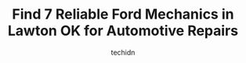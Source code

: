 ---
layout: ampstory
image: https://images.unsplash.com/photo-1542728212-aca4817f0610?ixlib=rb-4.0.3&ixid=MnwxMjA3fDB8MHxwaG90by1wYWdlfHx8fGVufDB8fHx8&auto=format&fit=crop&w=640&h=853&q=80
author: techidn
featured: false
description: When it comes to finding reliable automotive experts in Lawton OK, USA, look no further than the 7 best Ford Mechanic in the area. With their exceptional skills and dedication to providing t
title: Find 7 Reliable Ford Mechanics in Lawton OK for Automotive Repairs
cover:
   title: Find 7 Reliable Ford Mechanics in Lawton OK for Automotive Repairs
   subtitle: Rickpate
   background: https://images.unsplash.com/photo-1542728212-aca4817f0610?ixlib=rb-4.0.3&ixid=MnwxMjA3fDB8MHxwaG90by1wYWdlfHx8fGVufDB8fHx8&auto=format&fit=crop&w=640&h=853&q=80

pages: 
 - layout: thirds
   top: <h1>#1 Car Care Of Lawton</h1>
   bottom: "<p>Not from the area, no family, tools, knowledge of the area, etc. Many people referred me to car care as the best in Lawton. Took the vehicle in and it was diagnosed very </p>"
   background: https://www.knot35.com/toplist/wp-content/uploads/2023/06/best-ford-mechanic-1-in-lawton-ok-1685831371.jpeg
   backgroundblur: true
 - layout: thirds
   top: <h1>#2 Redds Automotive Repair</h1>
   bottom: "<p>2110 NW Ozmun Ave, Lawton, OK 73505, United States</p>"
   background: https://www.knot35.com/toplist/wp-content/uploads/2023/06/best-ford-mechanic-2-in-lawton-ok-1685831371.jpeg
   cta:
      link: https://www.knot35.com/toplist/find-7-reliable-ford-mechanics-in-lawton-ok-for-automotive-repairs/
      text: Find 7 Reliable Ford Mechanics in Lawton OK for Automotive Repairs
 - layout: thirds
   top: <h1>#3 BENNETT AUTO REPAIR</h1>
   bottom: "<p>6453 NW Cache Rd, Lawton, OK 73505, United States</p>"
   background: https://www.knot35.com/toplist/wp-content/uploads/2023/06/best-ford-mechanic-3-in-lawton-ok-1685831371.jpeg
   cta:
      link: https://www.knot35.com/toplist/find-7-reliable-ford-mechanics-in-lawton-ok-for-automotive-repairs/
      text: Find 7 Reliable Ford Mechanics in Lawton OK for Automotive Repairs
 - layout: thirds
   top: <h1>#4 Lynn McKenzie Automotive</h1>
   bottom: "<p>2201 SW B Ave, Lawton, OK 73501, United States</p>"
   background: https://images.unsplash.com/photo-1541356665065-22676f35dd40?ixlib=rb-4.0.3&ixid=MnwxMjA3fDB8MHxwaG90by1wYWdlfHx8fGVufDB8fHx8&auto=format&fit=crop&w=640&h=853&q=80
   cta:
      link: https://www.knot35.com/toplist/find-7-reliable-ford-mechanics-in-lawton-ok-for-automotive-repairs/
      text: Find 7 Reliable Ford Mechanics in Lawton OK for Automotive Repairs
 - layout: thirds
   top: <h1>#5 S & J Auto Service</h1>
   bottom: "<p>2812 NW Fort Sill Blvd, Lawton, OK 73507, United States</p>"
   background: https://images.unsplash.com/photo-1608501821300-4f99e58bba77?ixlib=rb-4.0.3&ixid=MnwxMjA3fDB8MHxwaG90by1wYWdlfHx8fGVufDB8fHx8&auto=format&fit=crop&w=640&h=853&q=80
   cta:
      link: https://www.knot35.com/toplist/find-7-reliable-ford-mechanics-in-lawton-ok-for-automotive-repairs/
      text: Find 7 Reliable Ford Mechanics in Lawton OK for Automotive Repairs
 - layout: thirds
   top: <h1>#6 Tom Dunn Automotive</h1>
   bottom: "<p>206 NW Columbia Ave, Lawton, OK 73507, United States</p>"
   background: https://images.unsplash.com/photo-1489694553447-4c9339da310d?ixlib=rb-4.0.3&ixid=MnwxMjA3fDB8MHxwaG90by1wYWdlfHx8fGVufDB8fHx8&auto=format&fit=crop&w=640&h=853&q=80
   cta:
      link: https://www.knot35.com/toplist/find-7-reliable-ford-mechanics-in-lawton-ok-for-automotive-repairs/
      text: Find 7 Reliable Ford Mechanics in Lawton OK for Automotive Repairs
 - layout: thirds
   top: <h1>#7 Warrens Imports</h1>
   bottom: "<p>130 SW B Ave, Lawton, OK 73501, United States</p>"
   background: https://images.unsplash.com/photo-1518640467707-6811f4a6ab73?ixlib=rb-4.0.3&ixid=MnwxMjA3fDB8MHxwaG90by1wYWdlfHx8fGVufDB8fHx8&auto=format&fit=crop&w=640&h=853&q=80
   cta:
      link: https://www.knot35.com/toplist/find-7-reliable-ford-mechanics-in-lawton-ok-for-automotive-repairs/
      text: Find 7 Reliable Ford Mechanics in Lawton OK for Automotive Repairs
 - layout: thirds
   middle: Continue reading...
   background: https://images.unsplash.com/photo-1536745287225-21d689278fd1?ixlib=rb-4.0.3&ixid=MnwxMjA3fDB8MHxwaG90by1wYWdlfHx8fGVufDB8fHx8&auto=format&fit=crop&w=640&h=853&q=80
   cta:
      link: https://www.knot35.com/toplist/find-7-reliable-ford-mechanics-in-lawton-ok-for-automotive-repairs/
      text: Find 7 Reliable Ford Mechanics in Lawton OK for Automotive Repairs
      
---